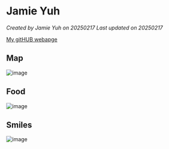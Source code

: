 # Jamie Yuh


*Created by Jamie Yuh on 20250217 Last updated on 20250217*

[My gitHUB webapge](https://github.com/JamieYuh) 


## Map
![image](https://github.com/user-attachments/assets/62c736a2-eefa-40eb-a6a3-570524b34c08)


## Food
![image](https://github.com/user-attachments/assets/bb44d6c8-ccbb-46b9-809f-19f15dfbdafe)


## Smiles 
![image](https://github.com/user-attachments/assets/a431bab8-d59b-436b-a381-d7ad8b7edf6c)
